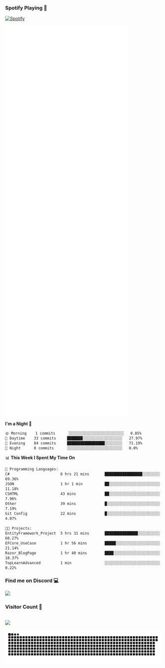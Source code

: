 ### Spotify Playing 🎵
[![Spotify](https://spotify-livestats-callme-milad.vercel.app/api/spotify)](https://open.spotify.com/user/314mrt6dxn5cqoxklh3thbwlr6by)

<img align="center" src="/github-metrics.svg" alt="Metrics" width="400">

<!--START_SECTION:waka-->
**I'm a Night 🦉** 

```text
🌞 Morning    1 commits      ░░░░░░░░░░░░░░░░░░░░░░░░░   0.85% 
🌆 Daytime    33 commits     ███████░░░░░░░░░░░░░░░░░░   27.97% 
🌃 Evening    84 commits     █████████████████░░░░░░░░   71.19% 
🌙 Night      0 commits      ░░░░░░░░░░░░░░░░░░░░░░░░░   0.0%

```


📊 **This Week I Spent My Time On** 

```text
💬 Programming Languages: 
C#                       6 hrs 21 mins       █████████████████░░░░░░░░   69.36% 
JSON                     1 hr 1 min          ██░░░░░░░░░░░░░░░░░░░░░░░   11.18% 
CSHTML                   43 mins             ██░░░░░░░░░░░░░░░░░░░░░░░   7.96% 
Other                    39 mins             █░░░░░░░░░░░░░░░░░░░░░░░░   7.19% 
Git Config               22 mins             █░░░░░░░░░░░░░░░░░░░░░░░░   4.07%

🐱‍💻 Projects: 
EntityFramework_Project  5 hrs 31 mins       ███████████████░░░░░░░░░░   60.27% 
EFCore_UseCase           1 hr 56 mins        █████░░░░░░░░░░░░░░░░░░░░   21.14% 
Razor_BlogPage           1 hr 40 mins        ████░░░░░░░░░░░░░░░░░░░░░   18.37% 
TopLearnAdvanced         1 min               ░░░░░░░░░░░░░░░░░░░░░░░░░   0.22%

```


<!--END_SECTION:waka-->

### Find me on Discord 💻
<a href="https://discord.gg/t35EjYprS6" rel="nofollow"> 
  <img src="https://discord.c99.nl/widget/theme-3/977957889358573609.png" data-canonical-src="https://discord.c99.nl/widget/theme-3/977957889358573609.png" style="max-width: 100%;"></a>

### Visitor Count 🔢
<p align="left"> 
  <br>
  <img src="https://profile-counter.glitch.me/callme-devil/count.svg" />
</p>

<img src="https://github.com/callme-devil/callme-devil/blob/output/github-contribution-grid-snake.svg" alt="snake" style="max-width: 100%;">
